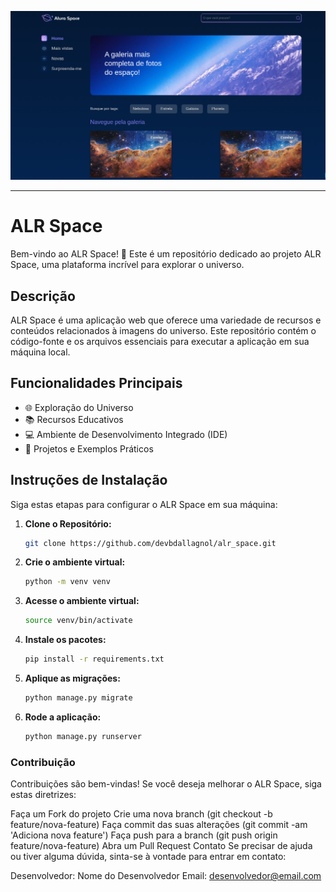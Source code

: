![Alura space](image/README/alr-space.png)

<hr>

# ALR Space

Bem-vindo ao ALR Space! 🚀 Este é um repositório dedicado ao projeto ALR Space, uma plataforma incrível para explorar o universo.

## Descrição

ALR Space é uma aplicação web que oferece uma variedade de recursos e conteúdos relacionados à imagens do universo. Este repositório contém o código-fonte e os arquivos essenciais para executar a aplicação em sua máquina local.

## Funcionalidades Principais

- 🌐 Exploração do Universo
- 📚 Recursos Educativos
- 💻 Ambiente de Desenvolvimento Integrado (IDE)
- 🚀 Projetos e Exemplos Práticos

## Instruções de Instalação

Siga estas etapas para configurar o ALR Space em sua máquina:

1. **Clone o Repositório:**

   ```bash
   git clone https://github.com/devbdallagnol/alr_space.git
   ```

2. **Crie o ambiente virtual:**

   ```bash
   python -m venv venv
   ```

3. **Acesse o ambiente virtual:**

   ```bash
   source venv/bin/activate
   ```

4. **Instale os pacotes:**

   ```bash
   pip install -r requirements.txt
   ```

5. **Aplique as migrações:**

   ```bash
   python manage.py migrate
   ```

6. **Rode a aplicação:**

   ```bash
   python manage.py runserver
   ```

### Contribuição

Contribuições são bem-vindas! Se você deseja melhorar o ALR Space, siga estas diretrizes:

Faça um Fork do projeto
Crie uma nova branch (git checkout -b feature/nova-feature)
Faça commit das suas alterações (git commit -am 'Adiciona nova feature')
Faça push para a branch (git push origin feature/nova-feature)
Abra um Pull Request
Contato
Se precisar de ajuda ou tiver alguma dúvida, sinta-se à vontade para entrar em contato:

Desenvolvedor: Nome do Desenvolvedor
Email: desenvolvedor@email.com
